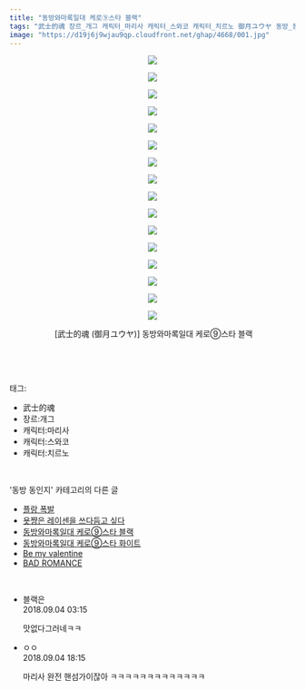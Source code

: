 ```yaml
---
title: "동방와마록일대 케로⑨스타 블랙"
tags: "武士的魂 장르_개그 캐릭터_마리사 캐릭터_스와코 캐릭터_치르노 御月ユウヤ 동방_동인지"
image: "https://d19j6j9wjau9qp.cloudfront.net/ghap/4668/001.jpg"
---
```

<div class="article">
<p style="text-align: center; clear: none; float: none;"><img src="{{ site.imgserver8 }}/ghap/4668/001.jpg"/></p>
<p style="text-align: center; clear: none; float: none;"><img src="{{ site.imgserver8 }}/ghap/4668/002.jpg"/></p>
<p style="text-align: center; clear: none; float: none;"><img src="{{ site.imgserver8 }}/ghap/4668/003.jpg"/></p>
<p style="text-align: center; clear: none; float: none;"><img src="{{ site.imgserver8 }}/ghap/4668/004.jpg"/></p>
<p style="text-align: center; clear: none; float: none;"><img src="{{ site.imgserver8 }}/ghap/4668/005.jpg"/></p>
<p style="text-align: center; clear: none; float: none;"><img src="{{ site.imgserver8 }}/ghap/4668/006.jpg"/></p>
<p style="text-align: center; clear: none; float: none;"><img src="{{ site.imgserver8 }}/ghap/4668/007.jpg"/></p>
<p style="text-align: center; clear: none; float: none;"><img src="{{ site.imgserver8 }}/ghap/4668/008.jpg"/></p>
<p style="text-align: center; clear: none; float: none;"><img src="{{ site.imgserver8 }}/ghap/4668/009.jpg"/></p>
<p style="text-align: center; clear: none; float: none;"><img src="{{ site.imgserver8 }}/ghap/4668/010.jpg"/></p>
<p style="text-align: center; clear: none; float: none;"><img src="{{ site.imgserver8 }}/ghap/4668/011.jpg"/></p>
<p style="text-align: center; clear: none; float: none;"><img src="{{ site.imgserver8 }}/ghap/4668/012.jpg"/></p>
<p style="text-align: center; clear: none; float: none;"><img src="{{ site.imgserver8 }}/ghap/4668/013.jpg"/></p>
<p style="text-align: center; clear: none; float: none;"><img src="{{ site.imgserver8 }}/ghap/4668/014.jpg"/></p>
<p style="text-align: center; clear: none; float: none;"><img src="{{ site.imgserver8 }}/ghap/4668/015.jpg"/></p>
<p style="text-align: center; clear: none; float: none;"><img src="{{ site.imgserver8 }}/ghap/4668/016.jpg"/></p>
<p style="text-align: center; clear: none; float: none;"> [武士的魂 (御月ユウヤ)] 동방와마록일대 케로⑨스타 블랙</p>
<p><br/></p>
</div><br/>
<div class="tagTrail">
<p>태그: </p>
<ul>
<li>武士的魂</li>
<li>장르:개그</li>
<li>캐릭터:마리사</li>
<li>캐릭터:스와코</li>
<li>캐릭터:치르노</li>
</ul>
</div><br/>
<div class="another">
<p>'동방 동인지' 카테고리의 다른 글</p>
<ul>
<li><a href="/ghap_4670">플랑 폭발</a></li>
<li><a href="/ghap_4669">욧쨩은 레이센을 쓰다듬고 싶다</a></li>
<li><a href="/ghap_4668">동방와마록일대 케로⑨스타 블랙</a></li>
<li><a href="/ghap_4667">동방와마록일대 케로⑨스타 화이트</a></li>
<li><a href="/ghap_4666">Be my valentine</a></li>
<li><a href="/ghap_4665">BAD ROMANCE</a></li>
</ul>
</div><br/>
<div class="cb_module cb_fluid">
<div class="cb_wrt cb_profile">
<div class="comment">
<ul>
<li class="cb_thumb_off" id="comment15325724">
<div class="cb_comment_area">
<div class="cb_info_area">
<div class="cb_section">
<span class="cb_nick_name">블랙은</span>
</div>
<div class="cb_section">
<span class="cb_date">2018.09.04 03:15 </span>
</div>
</div>
<div class="cb_dsc_comment">
<p class="cb_dsc">
											맛없다그러네ㅋㅋ
										</p>
</div>
</div></li>
<li class="cb_thumb_off" id="comment15326027">
<div class="cb_comment_area">
<div class="cb_info_area">
<div class="cb_section">
<span class="cb_nick_name">ㅇㅇ</span>
</div>
<div class="cb_section">
<span class="cb_date">2018.09.04 18:15 </span>
</div>
</div>
<div class="cb_dsc_comment">
<p class="cb_dsc">
											마리사 완전 핸섬가이잖아 ㅋㅋㅋㅋㅋㅋㅋㅋㅋㅋㅋㅋㅋ
										</p>
</div>
</div></li>
</ul>
</div>
</div><!-- commentList close -->
</div><br/>
